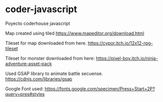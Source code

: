 # coder-javascript
Poyecto coderhouse javascript

Map created using tiled
https://www.mapeditor.org/download.html

Tileset for map downloaded from here.
https://cypor.itch.io/12x12-rpg-tileset

Tileset for monster downloaded from here:
https://pixel-boy.itch.io/ninja-adventure-asset-pack

Used GSAP library to animate battle secuense.
https://cdnjs.com/libraries/gsap

Google Font used:
https://fonts.google.com/specimen/Press+Start+2P?query=pres#styles



